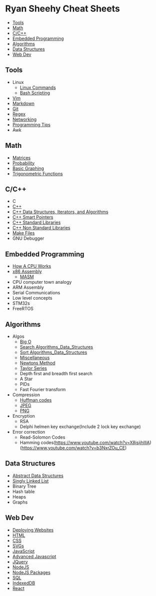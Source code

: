 # Ryan Sheehy Cheat Sheets

<!-- TOC -->

- [Tools](#tools)
- [Math](#math)
- [C/C++](#cc)
- [Embedded Programming](#embedded-programming)
- [Algorithms](#algorithms)
- [Data Structures](#data-structures)
- [Web Dev](#web-dev)

<!-- /TOC -->

## Tools
- Linux
    - [Linux Commands](./Tools/Linux/linux_commands.md)
    - [Bash Scripting](./Tools/Linux/bash_scripting.md)
- [Vim](./Tools/vim.md)
- [Markdown](./Tools/markdown.md)
- [Git](./Tools/git.md)
- [Regex](./Tools/regex.md)
- [Networking](./Tools/networking.md)
- [Programming Tips](./Tools/programming_tips.md)
- Awk

## Math
- [Matrices](./Math/matrices.md)
- [Probability](./Math/Probability/probability.md)
- [Basic Graphing](./Math/Basic_Graphing/basic_graphing.md)
- [Trigonometric Functions](./Math/trigonometric_functions.md)

## C/C++
- C
- [C++](./C_C++//cpp.md)
- [C++ Data Structures, Iterators, and Algorithms](./C_C++/cpp_data_structures_iterators_and_algorithms.md)
- [C++ Smart Pointers](./C_C++/cpp_smart_pointers.md)
- [C++ Standard Libraries](./C_C++/cpp_standard_libraries.md)
- [C++ Non Standard Libraries](./C_C++/cpp_non_standard_libraries.md)
- [Make Files](./C_C++/make_files.md)
- GNU Debugger

## Embedded Programming
- [How A CPU Works](./Embedded_Programming/How_A_CPU_Works/how_a_cpu_works.md)
- [x86 Assembly](./Embedded_Programming/x86_assembly.md)
    - [MASM](./Embedded_Programming/masm.md)
- CPU computer town analogy
- ARM Assembly
- Serial Communications
- Low level concepts
- STM32s
- FreeRTOS

## Algorithms
- Algos
    - [Big O](./Algorithms/big_o_notation.md)
    - [Search Algorithms_Data_Structures](./Algorithms/search_algorithms.md)
    - [Sort Algorithms_Data_Structures](./Algorithms/sort_algorithms.md)
    - [Miscellaneous](./Algorithms/miscellaneous.md)
    - [Newtons Method](./Algorithms/Newtons_Method/newtons_method.md)
    - [Taylor Series](./Algorithms/Taylor_Series/taylor_series.md)
    - Depth first and breadth first search
    - A Star
    - PIDs
    - Fast Fourier transform
- Compression
    - [Huffman codes](https://www.youtube.com/watch?v=B3y0RsVCyrw)
    - [JPEG](https://www.youtube.com/watch?v=0me3guauqOU)
    - [PNG](https://www.youtube.com/watch?v=EFUYNoFRHQI)
- Encryption
    - RSA
    - Delphi helmen key exchange(Include 2 lock key exchange)
- Error correction
    - Read-Solomon Codes
    - Hamming codes(https://www.youtube.com/watch?v=X8jsijhllIA) (https://www.youtube.com/watch?v=b3NxrZOu_CE)

## Data Structures
- [Abstract Data Structures](./Data_Structures/abstract_data_structures.md)
- [Singly Linked List](./Data_Structures/singly_linked_list.md)
- Binary Tree
- Hash table
- Heaps
- Graphs

## Web Dev
- [Deploying Websites](./Web_Dev/deploying_websites.md)
- [HTML](./Web_Dev/html.md)
- [CSS](./Web_Dev/css.md)
- [SVGs](./Web_Dev/svgs.md)
- [JavaScript](./Web_Dev/javascript.md)
- [Advanced Javascript](./Web_Dev/advanced_javascript.md)
- [JQuery](./Web_Dev/jquery.md)
- [NodeJS](./Web_Dev/nodejs.md)
- [NodeJS Packages](./Web_Dev/nodejs_packages.md)
- [SQL](./Web_Dev/sql.md)
- [IndexedDB](./Web_Dev/indexedDB.md)
- [React](./Web_Dev/react.md)
